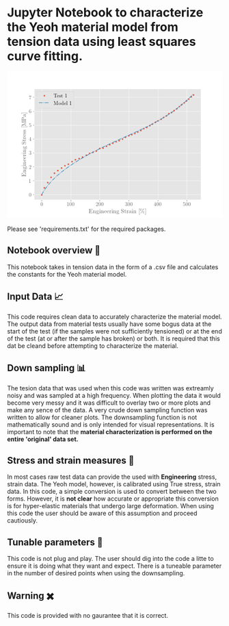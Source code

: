 # Jupyter Notebook to characterize the Yeoh material model from tension data using least squares curve fitting.

![Example of output code](Code_Output_Example.png)

Please see 'requirements.txt' for the required packages.

## Notebook overview :green_book:
This notebook takes in tension data in the form of a .csv file and calculates the constants for the Yeoh material model. 

## Input Data :chart_with_upwards_trend:
This code requires clean data to accurately characterize the material model. The output data from material tests usually have some bogus data at the start of the test (if the samples were not sufficiently tensioned) or at the end of the test (at or after the sample has broken) or both. It is required that this dat be cleand before attempting to characterize the material.

## Down sampling :bar_chart:
The tesion data that was used when this code was written was extreamly noisy and was sampled at a high frequency. When plotting the data it would become very messy and it was difficult to overlay two or more plots and make any sence of the data. A very crude down sampling function was written to allow for cleaner plots. The downsampling function is not mathematically sound and is only intended for visual representations. It is important to note that the **material characterization is performed on the entire 'original' data set.**

## Stress and strain measures :necktie:
In most cases raw test data can provide the used with **Engineering** stress, strain data. The Yeoh model, however, is calibrated using True stress, strain data. In this code, a simple conversion is used to convert between the two forms. However, it is **not clear** how accurate or appropriate this conversion is for hyper-elastic materials that undergo large deformation. When using this code the user should be aware of this assumption and proceed cautiously.

## Tunable parameters :saxophone:
This code is not plug and play. The user should dig into the code a litte to ensure it is doing what they want and expect. There is a tuneable parameter in the number of desired points when using the downsampling.


## Warning :heavy_multiplication_x:
This code is provided with no gaurantee that it is correct.
